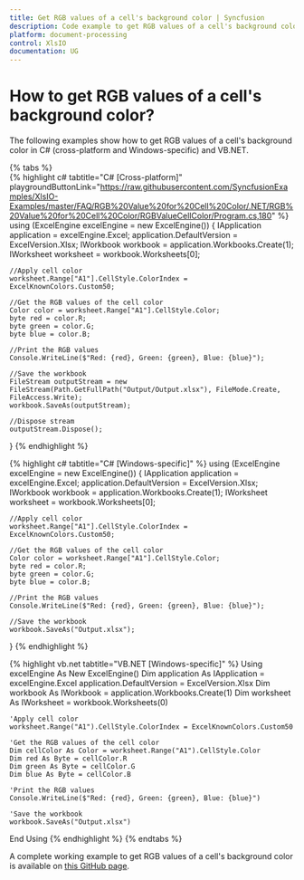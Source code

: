 ```yaml
---
title: Get RGB values of a cell's background color | Syncfusion 
description: Code example to get RGB values of a cell's background color using Syncfusion .NET Excel library (XlsIO). 
platform: document-processing 
control: XlsIO 
documentation: UG
---
```


# How to get RGB values of a cell's background color?

The following examples show how to get RGB values of a cell's background color in C# (cross-platform and Windows-specific) and VB.NET.

{% tabs %}                                                                                 
{% highlight c# tabtitle="C# [Cross-platform]" playgroundButtonLink="https://raw.githubusercontent.com/SyncfusionExamples/XlsIO-Examples/master/FAQ/RGB%20Value%20for%20Cell%20Color/.NET/RGB%20Value%20for%20Cell%20Color/RGBValueCellColor/Program.cs,180" %}
using (ExcelEngine excelEngine = new ExcelEngine())
{
    IApplication application = excelEngine.Excel;
    application.DefaultVersion = ExcelVersion.Xlsx;
    IWorkbook workbook = application.Workbooks.Create(1);
    IWorksheet worksheet = workbook.Worksheets[0];

    //Apply cell color
    worksheet.Range["A1"].CellStyle.ColorIndex = ExcelKnownColors.Custom50;

    //Get the RGB values of the cell color
    Color color = worksheet.Range["A1"].CellStyle.Color;
    byte red = color.R;
    byte green = color.G;
    byte blue = color.B;

    //Print the RGB values
    Console.WriteLine($"Red: {red}, Green: {green}, Blue: {blue}");

    //Save the workbook
    FileStream outputStream = new FileStream(Path.GetFullPath("Output/Output.xlsx"), FileMode.Create, FileAccess.Write);
    workbook.SaveAs(outputStream);

    //Dispose stream
    outputStream.Dispose();
}
{% endhighlight %}

{% highlight c# tabtitle="C# [Windows-specific]" %} 
using (ExcelEngine excelEngine = new ExcelEngine())
{
    IApplication application = excelEngine.Excel;
    application.DefaultVersion = ExcelVersion.Xlsx;
    IWorkbook workbook = application.Workbooks.Create(1);
    IWorksheet worksheet = workbook.Worksheets[0];

    //Apply cell color
    worksheet.Range["A1"].CellStyle.ColorIndex = ExcelKnownColors.Custom50;

    //Get the RGB values of the cell color
    Color color = worksheet.Range["A1"].CellStyle.Color;
    byte red = color.R;
    byte green = color.G;
    byte blue = color.B;

    //Print the RGB values
    Console.WriteLine($"Red: {red}, Green: {green}, Blue: {blue}");

    //Save the workbook
    workbook.SaveAs("Output.xlsx");
}
{% endhighlight %}

{% highlight vb.net tabtitle="VB.NET [Windows-specific]" %} 
Using excelEngine As New ExcelEngine()
    Dim application As IApplication = excelEngine.Excel
    application.DefaultVersion = ExcelVersion.Xlsx
    Dim workbook As IWorkbook = application.Workbooks.Create(1)
    Dim worksheet As IWorksheet = workbook.Worksheets(0)

    'Apply cell color
    worksheet.Range("A1").CellStyle.ColorIndex = ExcelKnownColors.Custom50

    'Get the RGB values of the cell color
    Dim cellColor As Color = worksheet.Range("A1").CellStyle.Color
    Dim red As Byte = cellColor.R
    Dim green As Byte = cellColor.G
    Dim blue As Byte = cellColor.B

    'Print the RGB values
    Console.WriteLine($"Red: {red}, Green: {green}, Blue: {blue}")

    'Save the workbook
    workbook.SaveAs("Output.xlsx")
End Using
{% endhighlight %} 
{% endtabs %}

A complete working example to get RGB values of a cell's background color is available on <a href="https://github.com/SyncfusionExamples/XlsIO-Examples/tree/master/FAQ/RGB%20Value%20for%20Cell%20Color/.NET/RGB%20Value%20for%20Cell%20Color">this GitHub page</a>.